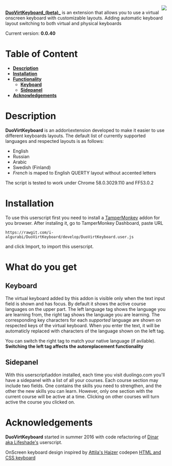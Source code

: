 <img align="right" src="https://cdn.rawgit.com/i-algurabi/DuoVirtKeyboard/master/css/logo.png" />

[**DuoVirtKeyboard_(beta)_**](https://rawgit.com/i-algurabi/DuoVirtKeyboard/develop/DuoVirtKeyboard.user.js) is an extension that allows you to use a virtual onscreen keyboard with customizable layouts. Adding
 automatic keyboard layout switching to both virtual and physical keyboards

Current version: **0.0.40**

# Table of Content

- [**Description**](#description)
- [**Installation**](#installation)
- [**Functionality**](#what-do-you-get)
  - [**Keyboard**](#keyboard)
  - [**Sidepanel**](#sidepanel)
- [**Acknowledgements**](#acknowledgements)

# Description

**DuoVirtKeyboard** is an addon\extension developed to make it easier to use different keyboards layouts.
The default list of currently supported languages and respected layouts is as follows:
* English
* Russian
* Arabic
* Swedish (Finland)
* *French* is maped to English QUERTY layout without accented letters

The script is tested to work under Chrome 58.0.3029.110 and FF53.0.2


# Installation

To use this userscript first you need to install a [TamperMonkey](https://tampermonkey.net/) addon for you browser.
After instaling it, go to TamperMonkey Dashboard, paste URL

    https://rawgit.com/i-algurabi/DuoVirtKeyboard/develop/DuoVirtKeyboard.user.js

and click Import, to import this userscript.

# What do you get

## Keyboard

The virtual keyboard added by this addon is visible only when the text input field is shown and has focus. By default it
 shows the active course languages on the upper part. The left language tag shows the language you are learning from, 
 the right tag shows the language you are learning.
The corresponding key characters for each *supported* language are shown on respected keys of the virtual keyboard.
When you enter the text, it will be automaticly replaced with characters of the language shown on the left tag.

You can switch the right tag to match your native language (if avilable). 
**Switching the left tag affects the autoreplacement functionality**

## Sidepanel

With this userscript\addon installed, each time you visit duolingo.com you'll have a sidepanel with a list of all your 
courses. Each course section may include two fields. One contains the skills you need to strengthen, and the other the 
new skills you can learn.
However, only one section with the current course will be active at a time. Clicking on other courses will turn active 
the course you clicked on.

# Acknowledgements

**DuoVirtKeyboard** started in summer 2016 with code refactoring of 
[Dinar aka Lifeshade's](https://github.com/Lifeshade/duolingo) userscript.

OnScreen keyboard design inspired by [Attila's Hajzer](https://codepen.io/attilahajzer) codepen [HTML and CSS keyboard](https://codepen.io/attilahajzer/pen/kydqJ)
